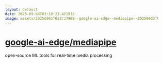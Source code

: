 ```yaml
---
layout: default
date: 2025-09-04T03:10:23.421918
image: assets/20250903T023737988--google-ai-edge--mediapipe--20250903T024447790--cropped.png
---
```


# [google-ai-edge/mediapipe](https://github.com/google-ai-edge/mediapipe)

open-source ML tools for real-time media processing
